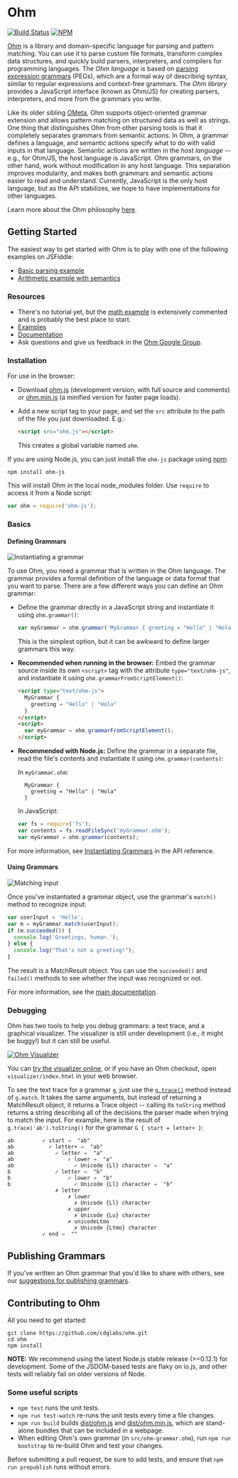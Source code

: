 Ohm
===

[![Build Status](https://img.shields.io/travis/cdglabs/ohm.svg?style=flat-square)](https://travis-ci.org/cdglabs/ohm) 
[![NPM](https://img.shields.io/npm/v/ohm-js.svg?style=flat-square)](https://www.npmjs.com/package/ohm-js)

[Ohm](https://github.com/cdglabs/ohm) is a library and domain-specific language for parsing and
pattern matching. You can use it to parse custom file formats, transform complex data structures,
and quickly build parsers, interpreters, and compilers for programming languages. The _Ohm language_
is based on [parsing expression grammars](http://en.wikipedia.org/wiki/Parsing_expression_grammar)
(PEGs), which are a formal way of describing syntax, similar to regular expressions and context-free
grammars. The _Ohm library_ provides a JavaScript interface (known as Ohm/JS) for creating parsers,
interpreters, and more from the grammars you write.

Like its older sibling [OMeta](http://tinlizzie.org/ometa/), Ohm supports object-oriented grammar
extension and allows pattern matching on structured data as well as strings. One thing that
distinguishes Ohm from other parsing tools is that it completely separates grammars from semantic
actions. In Ohm, a grammar defines a language, and semantic actions specify what to do with valid
inputs in that language. Semantic actions are written in the _host language_ -- e.g., for Ohm/JS,
the host language is JavaScript. Ohm grammars, on the other hand, work without modification in any
host language. This separation improves modularity, and makes both grammars and semantic actions
easier to read and understand. Currently, JavaScript is the only host language, but as the API
stabilizes, we hope to have implementations for other languages.

Learn more about the Ohm philosophy [here](doc/philosophy.md).

Getting Started
---------------

The easiest way to get started with Ohm is to play with one of the following examples on JSFiddle:

- [Basic parsing example](http://jsfiddle.net/fpbd91qe/3/)
- [Arithmetic example with semantics](http://jsfiddle.net/pdubroy/15k63qae/)

### Resources

- There's no tutorial yet, but the [math example](examples/math/index.html) is extensively commented and is probably the best place to start.
- [Examples](examples/)
- [Documentation](doc/index.md)
- Ask questions and give us feedback in the [Ohm Google Group](https://groups.google.com/a/cdglabs.org/forum/#!forum/ohm).

### Installation

For use in the browser:

-  Download [ohm.js](https://cdglabs.github.io/ohm/dist/ohm.js) (development version, with full source and comments) or [ohm.min.js](https://cdglabs.github.io/ohm/dist/ohm.min.js) (a minified version for faster page loads).
-  Add a new script tag to your page, and set the `src` attribute to the path of the file you just downloaded. E.g.:
    ```html
    <script src="ohm.js"></script>
    ```

    This creates a global variable named `ohm`.

If you are using Node.js, you can just install the `ohm-js` package using [npm](http://npmjs.org):

    npm install ohm-js

This will install Ohm in the local node_modules folder. Use `require` to access it from a Node script:

```js
var ohm = require('ohm-js');
```

### Basics

#### Defining Grammars

![Instantiating a grammar](http://www.cdglabs.org/ohm/doc/images/instantiating-grammars.png)

To use Ohm, you need a grammar that is written in the Ohm language. The grammar provides a formal
definition of the language or data format that you want to parse. There are a few different ways
you can define an Ohm grammar:

- Define the grammar directly in a JavaScript string and instantiate it using `ohm.grammar()`:

    ```js
    var myGrammar = ohm.grammar('MyGrammar { greeting = "Hello" | "Hola" }');
    ```

    This is the simplest option, but it can be awkward to define larger grammars this way.

- **Recommended when running in the browser:** Embed the grammar source inside its own `<script>` tag with the attribute `type="text/ohm-js"`, and instantiate it using `ohm.grammarFromScriptElement()`:

    ```html
    <script type="text/ohm-js">
      MyGrammar {
        greeting = "Hello" | "Hola"
      }
    </script>
    <script>
      var myGrammar = ohm.grammarFromScriptElement();
    </script>
    ```

- **Recommended with Node.js:** Define the grammar in a separate file, read the file's contents and instantiate it using `ohm.grammar(contents)`:

    In `myGrammar.ohm`:

        MyGrammar {
          greeting = "Hello" | "Hola"
        }

    In JavaScript:

    ```js
    var fs = require('fs');
    var contents = fs.readFileSync('myGrammar.ohm');
    var myGrammar = ohm.grammar(contents);
    ```

For more information, see [Instantiating Grammars](doc/api-reference.md#instantiating-grammars) in the API reference.

#### Using Grammars

![Matching input](http://www.cdglabs.org/ohm/doc/images/matching.png)

<script type="text/markscript">
  // The duplication here is required because Markscript only executes top-level code blocks.
  // TODO: Consider fixing this in Markscript.
  var ohm = require('ohm-js');
  var myGrammar = ohm.grammar('MyGrammar { greeting = "Hello" | "Hola" }');
</script>

Once you've instantiated a grammar object, use the grammar's `match()` method to recognize input:

```js
var userInput = 'Hello';
var m = myGrammar.match(userInput);
if (m.succeeded()) {
  console.log('Greetings, human.');
} else {
  console.log("That's not a greeting!");
}
```

The result is a MatchResult object. You can use the `succeeded()` and `failed()` methods to see whether the input was recognized or not.

For more information, see the [main documentation](doc/index.md).

### Debugging

Ohm has two tools to help you debug grammars: a text trace, and a graphical visualizer. The
visualizer is still under development (i.e., it might be buggy!) but it can still be useful.

[![Ohm Visualizer](http://www.cdglabs.org/ohm/doc/images/visualizer-small.png)](http://www.cdglabs.org/ohm/visualizer/)

You can [try the visualizer online](http://www.cdglabs.org/ohm/visualizer/), or if you have an Ohm checkout, open `visualizer/index.html` in your web browser.

To see the text trace for a grammar `g`, just use the [`g.trace()`](./doc/api-reference.md#trace)
method instead of `g.match`. It takes the same arguments, but instead of returning a MatchResult
object, it returns a Trace object -- calling its `toString` method returns a string describing
all of the decisions the parser made when trying to match the input. For example, here is the
result of `g.trace('ab').toString()` for the grammar `G { start = letter+ }`:

<script type="text/markscript">
  markscript.transformNextBlock(function(code) {
    var trace = ohm.grammar('G { start = letter+ }').trace('ab');
    assert.equal(trace.toString().trim(), code.trim());
  });
</script>

```
ab         ✓ start ⇒  "ab"
ab           ✓ letter+ ⇒  "ab"
ab             ✓ letter ⇒  "a"
ab                 ✓ lower ⇒  "a"
ab                   ✓ Unicode {Ll} character ⇒  "a"
b              ✓ letter ⇒  "b"
b                  ✓ lower ⇒  "b"
b                    ✓ Unicode {Ll} character ⇒  "b"
               ✗ letter
                   ✗ lower
                     ✗ Unicode {Ll} character
                   ✗ upper
                     ✗ Unicode {Lu} character
                   ✗ unicodeLtmo
                     ✗ Unicode {Ltmo} character
           ✓ end ⇒  ""
```

Publishing Grammars
-------------------

If you've written an Ohm grammar that you'd like to share with others, see
our [suggestions for publishing grammars](./doc/publishing-grammars.md).

Contributing to Ohm
-------------------

All you need to get started:

    git clone https://github.com/cdglabs/ohm.git
    cd ohm
    npm install

**NOTE:** We recommend using the latest Node.js stable release (>=0.12.1) for
development. Some of the JSDOM-based tests are flaky on io.js, and other tests
will reliably fail on older versions of Node.

### Some useful scripts

* `npm test` runs the unit tests.
* `npm run test-watch` re-runs the unit tests every time a file changes.
* `npm run build` builds [dist/ohm.js](./dist/ohm.js) and [dist/ohm.min.js](./dist/ohm.min.js),
  which are stand-alone bundles that can be included in a webpage.
* When editing Ohm's own grammar (in `src/ohm-grammar.ohm`), run `npm run bootstrap` to re-build Ohm
  and test your changes.

Before submitting a pull request, be sure to add tests, and ensure that `npm run prepublish` runs
without errors.
